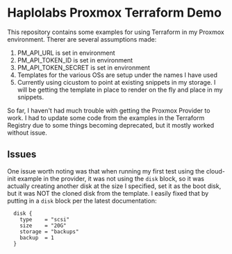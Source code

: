 # Haplolabs Proxmox Terraform Demo

This repository contains some examples for using Terraform in my Proxmox environment. Therer are several assumptions made:

1. PM_API_URL is set in environment
2. PM_API_TOKEN_ID is set in environment
3. PM_API_TOKEN_SECRET is set in environment
4. Templates for the various OSs are setup under the names I have used
5. Currently using cicustom to point at existing snippets in my storage. I will be getting the template in place to render on the fly and place in my snippets.

So far, I haven't had much trouble with getting the Proxmox Provider to work. I had to update some code from the examples in the Terraform Registry due to some things becoming deprecated, but it mostly worked without issue.

## Issues

One issue worth noting was that when running my first test using the cloud-init example in the provider, it was not using the `disk` block, so it was actually creating another disk at the size I specified, set it as the boot disk, but it was NOT the cloned disk from the template. I easily fixed that by putting in a `disk` block per the latest documentation:

```hcl
  disk {
    type    = "scsi"
    size    = "20G"
    storage = "backups"
    backup  = 1
  }
```

